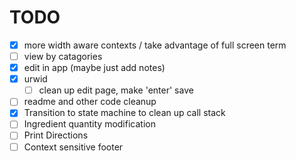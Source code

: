 # TODO
- [x] more width aware contexts / take advantage of full screen term
- [ ] view by catagories
- [x] edit in app (maybe just add notes)
- [x] urwid 
    - [ ] clean up edit page, make 'enter' save
- [ ] readme and other code cleanup
- [x] Transition to state machine to clean up call stack
- [ ] Ingredient quantity modification
- [ ] Print Directions
- [ ] Context sensitive footer
